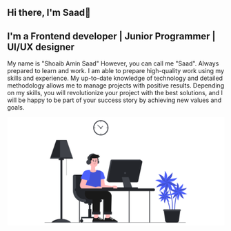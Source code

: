 ## Hi there, I'm Saad👋
## I'm a Frontend developer | Junior Programmer | UI/UX designer

My name is "Shoaib Amin Saad" However, you can call me "Saad". Always prepared to learn and work. I am able to prepare high-quality work using my skills and experience. My up-to-date knowledge of technology and detailed methodology allows me to manage projects with positive results. Depending on my skills, you will revolutionize your project with the best solutions, and I will be happy to be part of your success story by achieving new values and goals.

![GitHub Logo](/github-01.png)
